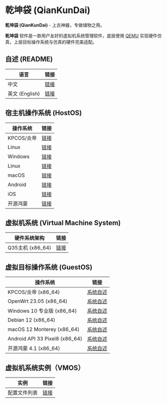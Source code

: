 # 乾坤袋 (QianKunDai)

  **乾坤袋 (QianKunDai)** - 上古神器，专做储物之用。

  **乾坤袋** 软件是一款用户友好的虚拟机系统管理软件，底层使用 [QEMU](https://www.qemu.org/) 实现硬件仿真，上层目标操作系统与仿真的硬件完美适配。

## 自述 (README)

| 语言 | 链接 |
|------|------|
| 中文 | [链接](https://gitee.com/david921518/qkd-app/blob/gitee/README.md) |
| 英文 (English) | [链接](https://gitee.com/david921518/qkd-app/blob/gitee/README.en.md) |

## 宿主机操作系统 (HostOS)

| 操作系统 | 链接 |
|----------|------|
| KPCOS/炎帝 | [链接](https://gitee.com/david921518/qkd-app/blob/gitee/doc/HostOS_YanDi.md) |
| Linux | [链接](https://gitee.com/david921518/qkd-app/blob/gitee/doc/HostOS_Linux.md) |
| Windows | [链接](https://gitee.com/david921518/qkd-app/blob/gitee/doc/HostOS_Windows.md) |
| Linux | [链接](https://gitee.com/david921518/qkd-app/blob/gitee/doc/HostOS_Linux.md) |
| macOS | [链接](https://gitee.com/david921518/qkd-app/blob/gitee/doc/HostOS_macOS.md) |
| Android | [链接](https://gitee.com/david921518/qkd-app/blob/gitee/doc/HostOS_Android.md) |
| iOS | [链接](https://gitee.com/david921518/qkd-app/blob/gitee/doc/HostOS_iOS.md) |
| 开源鸿蒙 | [链接](https://gitee.com/david921518/qkd-app/blob/gitee/doc/HostOS_OHOS.md) |

## 虚拟机系统 (Virtual Machine System)

| 硬件系统架构 | 链接 |
|--------------|------|
| Q35主机 (x86_64) | [链接](https://gitee.com/david921518/qkd-app/blob/gitee/doc/VM_X86_64_Q35.md) |

## 虚拟目标操作系统 (GuestOS)

| 操作系统 | 链接 |
|----------|------|
| KPCOS/炎帝 (x86_64) | [系统自述](https://gitee.com/david921518/qkd-app/blob/gitee/doc/GuestOS_KPCOS-YanDi_x86_64.md) |
| OpenWrt 23.05 (x86_64) | [系统自述](https://gitee.com/david921518/qkd-app/blob/gitee/doc/GuestOS_OpenWrt2305_x86_64.md) |
| Windows 10 专业版 (x86_64) | [系统自述](https://gitee.com/david921518/qkd-app/blob/gitee/doc/GuestOS_Windows10_Pro_x64.md) |
| Debian 12 (x86_64) | [系统自述](https://gitee.com/david921518/qkd-app/blob/gitee/doc/GuestOS_Debian12_amd64.md) |
| macOS 12 Monterey (x86_64) | [系统自述](https://gitee.com/david921518/qkd-app/blob/gitee/doc/GuestOS_macOS12_Monterey_x86_64.md) |
| Android API 33 Pixel8 (x86_64) | [系统自述](https://gitee.com/david921518/qkd-app/blob/gitee/doc/GuestOS_Android_API_33_Pixel8_x86_64.md) |
| 开源鸿蒙 4.1 (x86_64) | [系统自述](https://gitee.com/david921518/qkd-app/blob/gitee/doc/GuestOS_OHOS4_amd64.md) |

## 虚拟机系统实例（VMOS）

| 实例 | 链接 |
|------|------|
| 配置文件列表 | [链接](https://gitee.com/david921518/qkd-app/blob/gitee/doc/vmos-examples/README.md) |
